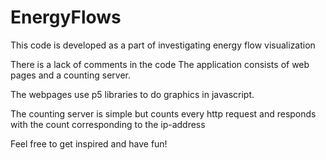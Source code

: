 # EnergyFlows
This code is developed as a part of investigating energy flow visualization

There is a lack of comments in the code
The application consists of web pages and a counting server.

The webpages use p5 libraries to do graphics in javascript.

The counting server is simple but counts every http request and responds with the count corresponding to the ip-address

Feel free to get inspired and have fun!
